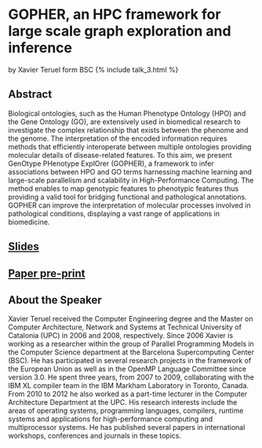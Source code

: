 #  GOPHER, an HPC framework for large scale graph exploration and inference
by Xavier Teruel form BSC
{% include talk_3.html  %}
## Abstract
Biological ontologies, such as the Human Phenotype Ontology (HPO) and the Gene Ontology (GO), are extensively used in biomedical research to investigate the complex relationship that exists between the phenome and the genome. The interpretation of the encoded information requires methods that efficiently interoperate between multiple ontologies providing molecular details of disease-related features. To this aim, we present GenOtype PHenotype ExplOrer (GOPHER), a framework to infer associations between HPO and GO terms harnessing machine learning and large-scale parallelism and scalability in High-Performance Computing. The method enables to map genotypic features to phenotypic features thus providing a valid tool for bridging functional and pathological annotations. GOPHER can improve the interpretation of molecular processes involved in pathological conditions, displaying a vast range of applications in biomedicine.


## [Slides](slides/MLHPCS20_GopherSlides.pdf)

## [Paper pre-print](paper/Gother.pdf)

## About the Speaker
Xavier Teruel received the Computer Engineering degree and the Master on Computer Architecture, Network and Systems at Technical University of Catalonia (UPC) in 2006 and 2008, respectively.
Since 2006 Xavier is working as a researcher within the group of Parallel Programming Models in the Computer Science department at the Barcelona Supercomputing Center (BSC). He has participated in several research projects in the framework of the European Union as well as in the OpenMP Language Committee since version 3.0.
He spent three years, from 2007 to 2009, collaborating with the IBM XL compiler team in the IBM Markham Laboratory in Toronto, Canada. From 2010 to 2012 he also worked as a part-time lecturer in the Computer Architecture Department at the UPC.
His research interests include the areas of operating systems, programming languages, compilers, runtime systems and applications for high-performance computing and multiprocessor systems. He has published several papers in international workshops, conferences and journals in these topics.

